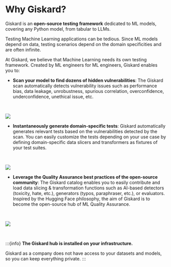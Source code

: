 # Why Giskard?

Giskard is an **open-source testing framework** dedicated to ML models, covering any Python model, from tabular to LLMs.

Testing Machine Learning applications can be tedious. Since ML models depend on data, testing scenarios depend on the domain specificities and are often infinite.

At Giskard, we believe that Machine Learning needs its own testing framework. Created by ML engineers for ML engineers, Giskard enables you to:

- **Scan your model to find dozens of hidden vulnerabilities**: The Giskard scan automatically detects vulnerability issues such as performance bias, data leakage, unrobustness, spurious correlation, overconfidence, underconfidence, unethical issue, etc.

<br>

  ![](/_static/scan_example.png)
- **Instantaneously generate domain-specific tests**: Giskard automatically generates relevant tests based on the vulnerabilities detected by the scan. You can easily customize the tests depending on your use case by defining domain-specific data slicers and transformers as fixtures of your test suites.

<br>

  ![](/_static/test_suite_example.png)
- **Leverage the Quality Assurance best practices of the open-source community**: The Giskard catalog enables you to easily contribute and load data slicing & transformation functions such as AI-based detectors (toxicity, hate, etc.), generators (typos, paraphraser, etc.), or evaluators. Inspired by the Hugging Face philosophy, the aim of Giskard is to become the open-source hub of ML Quality Assurance.

<br>

  ![](/_static/catalog_example.png)

<br>

:::{info}
**The Giskard hub is installed on your infrastructure.**

Giskard as a company does not have access to your datasets and models, so you can keep everything private.
:::